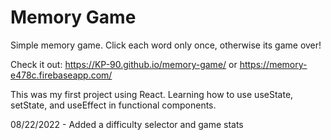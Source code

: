 # Memory Game

Simple memory game. Click each word only once, otherwise its game over!

Check it out: https://KP-90.github.io/memory-game/ or https://memory-e478c.firebaseapp.com/

This was my first project using React. Learning how to use useState, setState, and useEffect in functional components.

08/22/2022 - Added a difficulty selector and game stats
